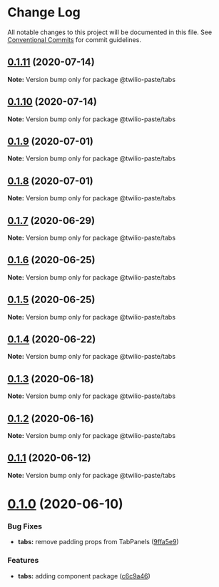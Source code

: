 # Change Log

All notable changes to this project will be documented in this file.
See [Conventional Commits](https://conventionalcommits.org) for commit guidelines.

## [0.1.11](https://github.com/twilio-labs/paste/compare/@twilio-paste/tabs@0.1.10...@twilio-paste/tabs@0.1.11) (2020-07-14)

**Note:** Version bump only for package @twilio-paste/tabs





## [0.1.10](https://github.com/twilio-labs/paste/compare/@twilio-paste/tabs@0.1.9...@twilio-paste/tabs@0.1.10) (2020-07-14)

**Note:** Version bump only for package @twilio-paste/tabs





## [0.1.9](https://github.com/twilio-labs/paste/compare/@twilio-paste/tabs@0.1.8...@twilio-paste/tabs@0.1.9) (2020-07-01)

**Note:** Version bump only for package @twilio-paste/tabs





## [0.1.8](https://github.com/twilio-labs/paste/compare/@twilio-paste/tabs@0.1.7...@twilio-paste/tabs@0.1.8) (2020-07-01)

**Note:** Version bump only for package @twilio-paste/tabs





## [0.1.7](https://github.com/twilio-labs/paste/compare/@twilio-paste/tabs@0.1.6...@twilio-paste/tabs@0.1.7) (2020-06-29)

**Note:** Version bump only for package @twilio-paste/tabs





## [0.1.6](https://github.com/twilio-labs/paste/compare/@twilio-paste/tabs@0.1.5...@twilio-paste/tabs@0.1.6) (2020-06-25)

**Note:** Version bump only for package @twilio-paste/tabs





## [0.1.5](https://github.com/twilio-labs/paste/compare/@twilio-paste/tabs@0.1.4...@twilio-paste/tabs@0.1.5) (2020-06-25)

**Note:** Version bump only for package @twilio-paste/tabs





## [0.1.4](https://github.com/twilio-labs/paste/compare/@twilio-paste/tabs@0.1.3...@twilio-paste/tabs@0.1.4) (2020-06-22)

**Note:** Version bump only for package @twilio-paste/tabs





## [0.1.3](https://github.com/twilio-labs/paste/compare/@twilio-paste/tabs@0.1.2...@twilio-paste/tabs@0.1.3) (2020-06-18)

**Note:** Version bump only for package @twilio-paste/tabs





## [0.1.2](https://github.com/twilio-labs/paste/compare/@twilio-paste/tabs@0.1.1...@twilio-paste/tabs@0.1.2) (2020-06-16)

**Note:** Version bump only for package @twilio-paste/tabs





## [0.1.1](https://github.com/twilio-labs/paste/compare/@twilio-paste/tabs@0.1.0...@twilio-paste/tabs@0.1.1) (2020-06-12)

**Note:** Version bump only for package @twilio-paste/tabs





# [0.1.0](https://github.com/twilio-labs/paste/compare/@twilio-paste/tabs@0.0.2...@twilio-paste/tabs@0.1.0) (2020-06-10)


### Bug Fixes

* **tabs:** remove padding props from TabPanels ([9ffa5e9](https://github.com/twilio-labs/paste/commit/9ffa5e95d729fc7ef2c83619b87f0cd4c1ff2426))


### Features

* **tabs:** adding component package ([c6c9a46](https://github.com/twilio-labs/paste/commit/c6c9a464135fade4b9dc7d22f03718ec0e9666a1))
